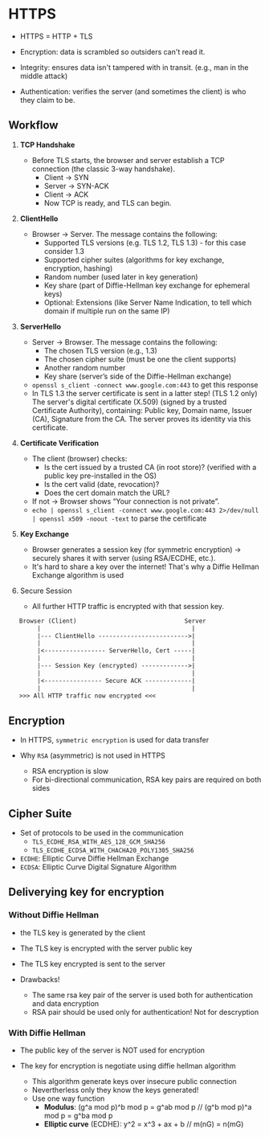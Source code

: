 # HTTPS

- HTTPS = HTTP + TLS

- Encryption: data is scrambled so outsiders can't read it.
- Integrity: ensures data isn't tampered with in transit. (e.g., man in the middle attack)
- Authentication: verifies the server (and sometimes the client) is who they claim to be.

## Workflow

1. **TCP Handshake**
   - Before TLS starts, the browser and server establish a TCP connection (the classic 3-way handshake).
     - Client → SYN
     - Server → SYN-ACK
     - Client → ACK
     - Now TCP is ready, and TLS can begin.

2. **ClientHello**
    - Browser → Server. The message contains the following:
      - Supported TLS versions (e.g. TLS 1.2, TLS 1.3) - for this case consider 1.3
      - Supported cipher suites (algorithms for key exchange, encryption, hashing)
      - Random number (used later in key generation)
      - Key share (part of Diffie-Hellman key exchange for ephemeral keys)
      - Optional: Extensions (like Server Name Indication, to tell which domain if multiple run on the same IP)

3. **ServerHello**
    - Server → Browser. The message contains the following:
      - The chosen TLS version (e.g., 1.3)
      - The chosen cipher suite (must be one the client supports)
      - Another random number
      - Key share (server’s side of the Diffie-Hellman exchange)
    - `openssl s_client -connect www.google.com:443` to get this response
    - In TLS 1.3 the server certificate is sent in a latter step! (TLS 1.2 only) The server's digital certificate (X.509) (signed by a trusted Certificate Authority), containing: Public key, Domain name, Issuer (CA), Signature from the CA. The server proves its identity via this certificate.

4. **Certificate Verification**
   - The client (browser) checks:
     - Is the cert issued by a trusted CA (in root store)? (verified with a public key pre-installed in the OS)
     - Is the cert valid (date, revocation)?
     - Does the cert domain match the URL?
   - If not → Browser shows “Your connection is not private”.
   - `echo | openssl s_client -connect www.google.com:443 2>/dev/null | openssl x509 -noout -text` to parse the certificate

5. **Key Exchange**
    - Browser generates a session key (for symmetric encryption) → securely shares it with server (using RSA/ECDHE, etc.).
    - It's hard to share a key over the internet! That's why a Diffie Hellman Exchange algorithm is used

6. Secure Session
    - All further HTTP traffic is encrypted with that session key.

```txt
   Browser (Client)                              Server
        |                                          |
        |--- ClientHello ------------------------->|
        |                                          |
        |<----------------- ServerHello, Cert -----|
        |                                          |
        |--- Session Key (encrypted) ------------->|
        |                                          |
        |<---------------- Secure ACK -------------|
        |                                          |
   >>> All HTTP traffic now encrypted <<<
```

## Encryption

- In HTTPS, `symmetric encryption` is used for data transfer

- Why `RSA` (asymmetric) is not used in HTTPS
  - RSA encryption is slow
  - For bi-directional communication, RSA key pairs are required on both sides

## Cipher Suite

- Set of protocols to be used in the communication
  - `TLS_ECDHE_RSA_WITH_AES_128_GCM_SHA256`
  - `TLS_ECDHE_ECDSA_WITH_CHACHA20_POLY1305_SHA256`
- `ECDHE`: Elliptic Curve Diffie Hellman Exchange
- `ECDSA`: Elliptic Curve Digital Signature Algorithm

## Deliverying key for encryption

### Without Diffie Hellman

- the TLS key is generated by the client
- The TLS key is encrypted with the server public key
- The TLS key encrypted is sent to the server

- Drawbacks!
  - The same rsa key pair of the server is used both for authentication and data encryption
  - RSA pair should be used only for authentication! Not for descryption

### With Diffie Hellman

- The public key of the server is NOT used for encryption
- The key for encryption is negotiate using diffie hellman algorithm

  - This algorithm generate keys over insecure public connection
  - Nevertherless only they know the keys generated!
  - Use one way function
    - **Modulus**: (g^a mod p)^b mod p = g^ab mod p // (g^b mod p)^a mod p = g^ba mod p
    - **Elliptic curve** (ECDHE): y^2 = x^3 + ax + b // m(nG) = n(mG)
